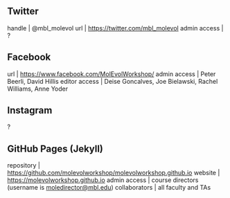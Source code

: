 ## Twitter

handle       | @mbl_molevol 
url          | https://twitter.com/mbl_molevol
admin access | ?

## Facebook

url           | https://www.facebook.com/MolEvolWorkshop/
admin access  | Peter Beerli, David Hillis
editor access | Deise Goncalves, Joe Bielawski, Rachel Williams, Anne Yoder 

## Instagram

?

## GitHub Pages (Jekyll)

repository    | https://github.com/molevolworkshop/molevolworkshop.github.io
website       | https://molevolworkshop.github.io
admin access  | course directors (username is moledirector@mbl.edu)
collaborators | all faculty and TAs
